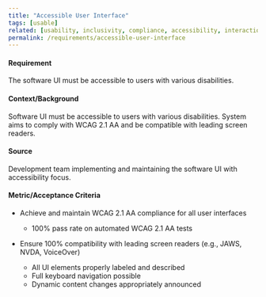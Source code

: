 ```yaml
---
title: "Accessible User Interface"
tags: [usable]
related: [usability, inclusivity, compliance, accessibility, interaction-capability]
permalink: /requirements/accessible-user-interface
---
```


<div class="quality-requirement" markdown="1">

#### Requirement
The software UI must be accessible to users with various disabilities.

#### Context/Background

Software UI must be accessible to users with various disabilities.
System aims to comply with WCAG 2.1 AA and be compatible with leading screen readers.

#### Source

Development team implementing and maintaining the software UI with accessibility focus.

#### Metric/Acceptance Criteria

* Achieve and maintain WCAG 2.1 AA compliance for all user interfaces
  * 100% pass rate on automated WCAG 2.1 AA tests

* Ensure 100% compatibility with leading screen readers (e.g., JAWS, NVDA, VoiceOver)
  * All UI elements properly labeled and described
  * Full keyboard navigation possible
  * Dynamic content changes appropriately announced


</div><br>


